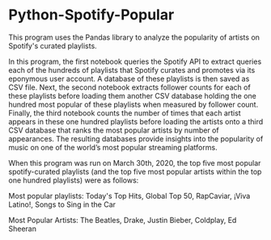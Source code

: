 # Python-Spotify-Popular
This program uses the Pandas library to analyze the popularity of artists on Spotify's curated playlists.

In this program, the first notebook queries the Spotify API to extract queries each of the hundreds of playlists that Spotify curates and promotes via its eponymous user account. A database of these playlists is then saved as CSV file. Next, the second notebook extracts follower counts for each of these playlists before loading them another CSV database holding the one hundred most popular of these playlists when measured by follower count. Finally, the third notebook counts the number of times that each artist appears in these one hundred playlists before loading the artists onto a third CSV database that ranks the most popular artists by number of appearances. The resulting databases provide insights into the popularity of music on one of the world’s most popular streaming platforms.

When this program was run on March 30th, 2020, the top five most popular spotify-curated playlists (and the top five most popular artists within the top one hundred playlists) were as follows:

  Most popular playlists: Today's Top Hits, Global Top 50, RapCaviar, ¡Viva Latino!, Songs to Sing in the Car

  Most Popular Artists: The Beatles, Drake, Justin Bieber, Coldplay, Ed Sheeran
